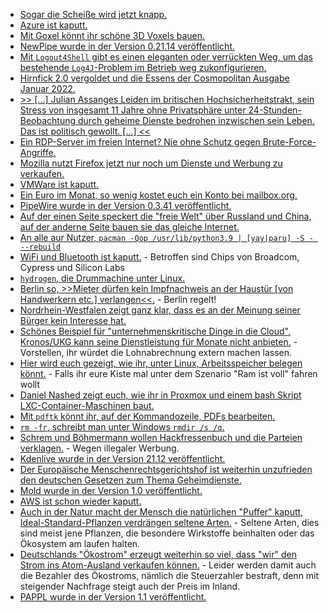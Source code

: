 * [Sogar die Scheiße wird jetzt knapp.](https://blog.fefe.de/?ts=9f4bdbe1)
* [Azure ist kaputt.](https://www.borncity.com/blog/2021/12/12/azure-privilege-escalation-durch-missbrauch-der-azure-api-permissions/)
* [Mit Goxel könnt ihr schöne 3D Voxels bauen.](https://opensource.com/article/21/12/3d-pixel-art-goxel)
* [NewPipe wurde in der Version 0.21.14 veröffentlicht.](https://newpipe.net/blog/pinned/release/newpipe-0.21.14-released/)
* [Mit `Logout4Shell` gibt es einen eleganten oder verrückten Weg, um das bestehende `Log4J`-Problem im Betrieb weg zukonfigurieren.](https://github.com/Cybereason/Logout4Shell)
* [Hirnfick 2.0 vergoldet und die Essens der Cosmopolitan Ausgabe Januar 2022.](https://tuxproject.de/blog/2021/12/medienkritik-in-kuerze-frei-sein-genau-so-zu-sein/)
* [>> [...] Julian Assanges Leiden im britischen Hochsicherheitstrakt, sein Stress von insgesamt 11 Jahre ohne Privatsphäre unter 24-Stunden-Beobachtung durch geheime Dienste bedrohen inzwischen sein Leben. Das ist politisch gewollt. [...] <<](https://weltnetz.tv/video/2545-julian-assange-mord-auf-raten)
* [Ein RDP-Server im freien Internet? Nie ohne Schutz gegen Brute-Force-Angriffe.](https://www.windowspro.de/sponsored/specops-software/erfolgreicher-ransomware-angriff-ein-deutsches-unternehmen-gingen)
* [Mozilla nutzt Firefox jetzt nur noch um Dienste und Werbung zu verkaufen.](https://blog.fefe.de/?ts=9f495cba)
* [VMWare ist kaputt.](https://www.borncity.com/blog/2021/12/14/vmware-produkte-durch-log4j-schwachstelle-cve-2021-44228-bedroht/)
* [Ein Euro im Monat, so wenig kostet euch ein Konto bei mailbox.org.](https://www.kuketz-blog.de/mailbox-org-verlaesslich-und-vertrauenswuerdig-e-mails-unter-kontrolle-teil2/)
* [PipeWire wurde in der Version 0.3.41 veröffentlicht.](https://www.phoronix.com/scan.php?page=news_item&px=PipeWire-0.3.41-Released)
* [Auf der einen Seite speckert die "freie Welt" über Russland und China, auf der anderne Seite bauen sie das gleiche Internet.](https://netzpolitik.org/2021/zensur-russland-geht-massiv-gegen-tor-netzwerk-vor/)
* [An alle aur Nutzer, `pacman -Qop /usr/lib/python3.9 | [yay|paru] -S - --rebuild`](https://linuxundich.de/gnu-linux/upgrade-auf-python-3-10-zeit-die-aur-pakete-neu-zu-bauen/)
* [WiFi und Bluetooth ist kaputt.](https://www.bleepingcomputer.com/news/security/bugs-in-billions-of-wifi-bluetooth-chips-allow-password-data-theft/) - Betroffen sind Chips von Broadcom, Cypress und Silicon Labs
* [`hydrogen`, die Drummachine unter Linux.](https://opensource.com/article/21/12/open-source-drum-hydrogen)
* [Berlin so, >>Mieter dürfen kein Impfnachweis an der Haustür [von Handwerkern etc.] verlangen<<.](https://blog.fefe.de/?ts=9f465c7e) - Berlin regelt!
* [Nordrhein-Westfalen zeigt ganz klar, dass es an der Meinung seiner Bürger kein Interesse hat.](https://netzpolitik.org/2021/nordrhein-westfalen-restriktives-versammlungsgesetz-steht-kurz-vor-verabschiedung/)
* [Schönes Beispiel für "unternehmenskritische Dinge in die Cloud", Kronos/UKG kann seine Dienstleistung für Monate nicht anbieten.](https://www.borncity.com/blog/2021/12/14/software-anbieter-kronos-durch-ransomware-befallen-fr-wochen-auer-gefecht/) - Vorstellen, ihr würdet die Lohnabrechnung extern machen lassen.
* [Hier wird euch gezeigt, wie ihr, unter Linux, Arbeitsspeicher belegen könnt.](https://jfg-mysql.blogspot.com/2021/11/trick-simulate-linux-server-with-less-ram.html) - Falls ihr eure Kiste mal unter dem Szenario "Ram ist voll" fahren wollt
* [Daniel Nashed zeigt euch, wie ihr in Proxmox und einem bash Skript LXC-Container-Maschinen baut.](https://blog.nashcom.de/nashcomblog.nsf/dx/proxmox-virtualization-automatically-deploying-new-lxc-containers.htm)
* [Mit `pdftk` könnt ihr, auf der Kommandozeile, PDFs bearbeiten.](https://opensource.com/article/21/12/edit-pdf-linux-pdftk)
* [`rm -fr`, schreibt man unter Windows `rmdir /s /q`.](https://www.shellhacks.com/cmd-delete-folder-force-rmdir-windows/)
* [Schrem und Böhmermann wollen Hackfressenbuch und die Parteien verklagen.](https://netzpolitik.org/2021/politisches-microtargeting-schrems-und-boehmermann-wollen-facebook-und-parteien-verklagen/) - Wegen illegaler Werbung.
* [Kdenlive wurde in der Version 21.12 veröffentlicht.](https://lwn.net/Articles/878696/rss)
* [Der Europäische Menschenrechtsgerichtshof ist weiterhin unzufrieden den deutschen Gesetzen zum Thema Geheimdienste.](https://netzpolitik.org/2021/massenhafte-kommunikationsueberwachung-geheimdienst-gesetze-muessen-auf-den-pruefstand/)
* [Mold wurde in der Version 1.0 veröffentlicht.](https://lwn.net/Articles/878759/rss)
* [AWS ist schon wieder kaputt.](https://www.borncity.com/blog/2021/12/15/aws-schon-wieder-down-15-12-2021/)
* [Auch in der Natur macht der Mensch die natürlichen "Puffer" kaputt, Ideal-Standard-Pflanzen verdrängen seltene Arten.](https://www.sonnenseite.com/de/wissenschaft/allerweltspflanzen-verdraengen-seltenere-arten/) - Seltene Arten, dies sind meist jene Pflanzen, die besondere Wirkstoffe beinhalten oder das Ökosystem am laufen halten.
* [Deutschlands "Ökostrom" erzeugt weiterhin so viel, dass "wir" den Strom ins Atom-Ausland verkaufen können.](https://www.sonnenseite.com/de/wirtschaft/unsere-strompreise-steigen-auch-durch-frankreichs-akw-probleme/) - Leider werden damit auch die Bezahler des Ökostroms, nämlich die Steuerzahler bestraft, denn mit steigender Nachfrage steigt auch der Preis im Inland.
* [PAPPL wurde in der Version 1.1 veröffentlicht.](https://www.phoronix.com/scan.php?page=news_item&px=PAPPL-1.1-Released)
